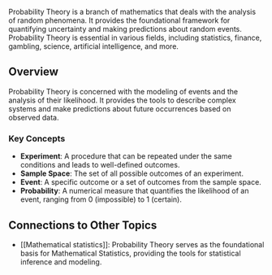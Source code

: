 Probability Theory is a branch of mathematics that deals with the analysis of random phenomena. It provides the foundational framework for quantifying uncertainty and making predictions about random events. Probability Theory is essential in various fields, including statistics, finance, gambling, science, artificial intelligence, and more.

## Overview

Probability Theory is concerned with the modeling of events and the analysis of their likelihood. It provides the tools to describe complex systems and make predictions about future occurrences based on observed data.

### Key Concepts

- **Experiment**: A procedure that can be repeated under the same conditions and leads to well-defined outcomes.
- **Sample Space**: The set of all possible outcomes of an experiment.
- **Event**: A specific outcome or a set of outcomes from the sample space.
- **Probability**: A numerical measure that quantifies the likelihood of an event, ranging from 0 (impossible) to 1 (certain).

## Connections to Other Topics

- [[Mathematical statistics]]: Probability Theory serves as the foundational basis for Mathematical Statistics, providing the tools for statistical inference and modeling.